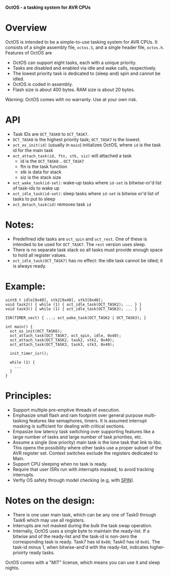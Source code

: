**OctOS - a tasking system for AVR CPUs**


# Overview
OctOS is intended to be a simple-to-use tasking system for AVR CPUs.
It consists of a single assembly file, ``octos.S``, and a single header
file, ``octos.h``.  Features of OctOS are
- OctOS can support eight tasks, each with a unique priority.
- Tasks are disabled and enabled via idle and wake calls, respectively.
- The lowest priority task is dedicated to (sleep and) spin and cannot be idled.
- OctOS is coded in assembly.
- Flash size is about 400 bytes.  RAM size is about 20 bytes.

Warning: OctOS comes with no warranty.  Use at your own risk.

# API
- Task IDs are `OCT_TASK0` to `OCT_TASK7`.
- `OCT_TASK0` is the highest priority task; `OCT_TASK7` is the lowest.
- `oct_os_init(id)` (usually in `main`) initializes OctOS, where `id` is the
   task id for the main task
- `oct_attach_task(id, ftn, stk, siz)` will attached a task
  - id is the ``OCT_TASK0`` .. ``OCT_TASK7``
  - ftn is the task function
  - stk is data for stack
  - siz is the stack size
- `oct_wake_task(id-set)`: wake-up tasks where
  `id-set` is bitwise-or'd list of task-ids to wake up
- `oct_idle_task(id-set)`: sleep tasks where
   `id-set` is bitwise or'd list of tasks to put to sleep
- `oct_detach_task(id)` removes task `id`

# Notes:
  - Predefined idle tasks are ``oct_spin`` and ``oct_rest``.  One of these is
    intended to be used for `OCT_TASK7`.  The `rest` version uses sleep.
  - There is no separate task stack so all tasks must provide enough
    space to hold all register values.
  - `oct_idle_task(OCT_TASK7)` has no effect: the idle task cannot
    be idled; it is always ready.

# Example:
  ```
  uint8_t idle[0x40], stk2[0x40], stk3[0x40];
  void task2() { while (1) { oct_idle_task(OCT_TASK2); ... } }
  void task3() { while (1) { oct_idle_task(OCT_TASK3); ... } }

  ISR(TIMER_vect) { ...; oct_wake_task(OCT_TASK2 | OCT_TASK3); }

  int main() {
    oct_os_init(OCT_TASK6);
    oct_attach_task(OCT_TASK7, oct_spin, idle, 0x40);
    oct_attach_task(OCT_TASK2, task2, stk2, 0x40);
    oct_attach_task(OCT_TASK3, task3, stk3, 0x40);

    init_timer_isr();

    while (1) {
      ...
    }
  }
  ```
  
# Principles:
- Support multiple pre-emptive threads of execution.
- Emphasize small flash and ram footprint over general purpose multi-tasking 
  features like semaphores, timers.  It is assumed interrupt masking is 
  sufficient for dealing with critical sections.
- Empasize low latency task switching over supporting features like a large 
  number of tasks and large number of task priorities, etc.
- Assume a single (low priority) main task is the lone task that link to libc.
  This opens the possibility where other tasks use a proper subset of the AVR 
  register set. Context switches exclude the registers dedicated to Main.
- Support CPU sleeping when no task is ready.
- Require that user ISRs run with interrupts masked, to avoid tracking 
  interrupts.
- Verfiy OS safety through model checking
  (e.g, with [SPIN](http://spinroot.com)).

# Notes on the design:
- There is one user main task, which can be any one of Task0 through Task6 
  which may use all registers.
- Interrupts are not masked during the bulk the task swap operation.
- Internally, OctOS uses a single byte to maintain the ready-list.  If
  a bitwise and of the ready-list and the task-id is non-zero the corresponding
  task is ready.  Task7 has id `0x80`; Task0 has id `0x01`.  The task-id
  minus 1, when bitwise-and'd with the ready-list, indicates higher-prioirty
  ready tasks.

OctOS comes with a "MIT" license, which means you can use it and sleep nights.


